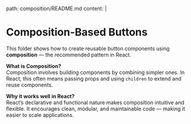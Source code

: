 path: composition/README.md
content: |
  # Composition-Based Buttons

  This folder shows how to create reusable button components using **composition** — the recommended pattern in React.

  **What is Composition?**  
  Composition involves building components by combining simpler ones. In React, this often means passing props and using `children` to extend and reuse components.

  **Why it works well in React?**  
  React’s declarative and functional nature makes composition intuitive and flexible. It encourages clean, modular, 
  and maintainable code — making it easier to scale applications.
